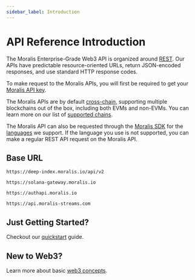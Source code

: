 ```yaml
---
sidebar_label: Introduction
---
```


# API Reference Introduction

The Moralis Enterprise-Grade Web3 API is organized around [REST](http://en.wikipedia.org/wiki/Representational_State_Transfer). Our APIs have predictable resource-oriented URLs, return JSON-encoded responses, and use standard HTTP response codes.

To make request to the Moralis APIs, you will first be required to get your [Moralis API key](https://docs.moralis.io/reference/moralis-api-key).

The Moralis APIs are by default [cross-chain](https://docs.moralis.io/docs/cross-chain-requests), supporting multiple blockchains out of the box, including both EVMs and non-EVMs. You can learn more on our list of [supported chains](https://docs.moralis.io/reference/supported-chains).

The Moralis API can also be requested through the [Moralis SDK](https://docs.moralis.io/docs/moralis-sdk) for the [languages](https://docs.moralis.io/docs/moralis-sdk#what-are-the-languages-we-support) we support. If the language you use is not supported, you can make a regular REST API request on the Moralis API.

## Base URL

```text EVM API
https://deep-index.moralis.io/api/v2
```

```Text Solana API
https://solana-gateway.moralis.io
```

```Text Auth API
https://authapi.moralis.io
```

```Text Streams API
https://api.moralis-streams.com
```

## Just Getting Started?

Checkout our [quickstart](https://docs.moralis.io/docs/quickstart) guide.

## New to Web3?

Learn more about basic [web3 concepts](https://docs.moralis.io/docs/web3-concepts).
